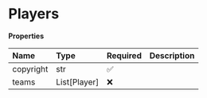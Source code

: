# Players

**Properties**

| Name      | Type         | Required | Description |
| :-------- | :----------- | :------- | :---------- |
| copyright | str          | ✅       |             |
| teams     | List[Player] | ❌       |             |

<!-- This file was generated by liblab | https://liblab.com/ -->
